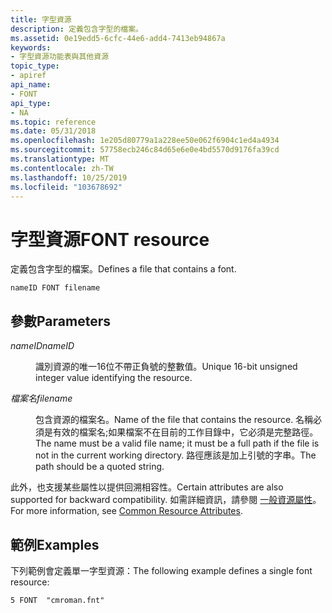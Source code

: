 ```yaml
---
title: 字型資源
description: 定義包含字型的檔案。
ms.assetid: 0e19edd5-6cfc-44e6-add4-7413eb94867a
keywords:
- 字型資源功能表與其他資源
topic_type:
- apiref
api_name:
- FONT
api_type:
- NA
ms.topic: reference
ms.date: 05/31/2018
ms.openlocfilehash: 1e205d80779a1a228ee50e062f6904c1ed4a4934
ms.sourcegitcommit: 57758ecb246c84d65e6e0e4bd5570d9176fa39cd
ms.translationtype: MT
ms.contentlocale: zh-TW
ms.lasthandoff: 10/25/2019
ms.locfileid: "103678692"
---
```

# <a name="font-resource"></a><span data-ttu-id="e2749-104">字型資源</span><span class="sxs-lookup"><span data-stu-id="e2749-104">FONT resource</span></span>

<span data-ttu-id="e2749-105">定義包含字型的檔案。</span><span class="sxs-lookup"><span data-stu-id="e2749-105">Defines a file that contains a font.</span></span>

``` syntax
nameID FONT filename
```

## <a name="parameters"></a><span data-ttu-id="e2749-106">參數</span><span class="sxs-lookup"><span data-stu-id="e2749-106">Parameters</span></span>

<dl> <dt>

<span data-ttu-id="e2749-107"><span id="nameID"></span><span id="nameid"></span><span id="NAMEID"></span>*nameID*</span><span class="sxs-lookup"><span data-stu-id="e2749-107"><span id="nameID"></span><span id="nameid"></span><span id="NAMEID"></span>*nameID*</span></span>
</dt> <dd>

<span data-ttu-id="e2749-108">識別資源的唯一16位不帶正負號的整數值。</span><span class="sxs-lookup"><span data-stu-id="e2749-108">Unique 16-bit unsigned integer value identifying the resource.</span></span>

</dd> <dt>

<span data-ttu-id="e2749-109"><span id="filename"></span><span id="FILENAME"></span>*檔案名*</span><span class="sxs-lookup"><span data-stu-id="e2749-109"><span id="filename"></span><span id="FILENAME"></span>*filename*</span></span>
</dt> <dd>

<span data-ttu-id="e2749-110">包含資源的檔案名。</span><span class="sxs-lookup"><span data-stu-id="e2749-110">Name of the file that contains the resource.</span></span> <span data-ttu-id="e2749-111">名稱必須是有效的檔案名;如果檔案不在目前的工作目錄中，它必須是完整路徑。</span><span class="sxs-lookup"><span data-stu-id="e2749-111">The name must be a valid file name; it must be a full path if the file is not in the current working directory.</span></span> <span data-ttu-id="e2749-112">路徑應該是加上引號的字串。</span><span class="sxs-lookup"><span data-stu-id="e2749-112">The path should be a quoted string.</span></span>

</dd> </dl>

<span data-ttu-id="e2749-113">此外，也支援某些屬性以提供回溯相容性。</span><span class="sxs-lookup"><span data-stu-id="e2749-113">Certain attributes are also supported for backward compatibility.</span></span> <span data-ttu-id="e2749-114">如需詳細資訊，請參閱 [一般資源屬性](common-resource-attributes.md)。</span><span class="sxs-lookup"><span data-stu-id="e2749-114">For more information, see [Common Resource Attributes](common-resource-attributes.md).</span></span>

## <a name="examples"></a><span data-ttu-id="e2749-115">範例</span><span class="sxs-lookup"><span data-stu-id="e2749-115">Examples</span></span>

<span data-ttu-id="e2749-116">下列範例會定義單一字型資源：</span><span class="sxs-lookup"><span data-stu-id="e2749-116">The following example defines a single font resource:</span></span>

``` syntax
5 FONT  "cmroman.fnt"
```

 

 




